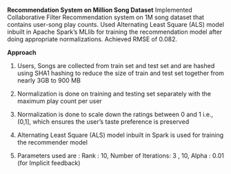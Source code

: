 **Recommendation System on Million Song Dataset**
Implemented Collaborative Filter Recommendation system on 1M song dataset that contains user-song play counts. Used Alternating Least Square (ALS) model inbuilt in Apache Spark’s MLlib for training the recommendation model after doing appropriate normalizations. Achieved RMSE of 0.082.

**Approach**

1. Users, Songs are collected from train set and test set and are hashed using SHA1 hashing to reduce the size of train and test set together from nearly 3GB to 900 MB

2. Normalization is done on training and testing set separately with the maximum play count per user

3. Normalization is done to scale down the ratings  between 0 and 1 i.e., (0,1], which ensures the user’s taste preference is preserved

4. Alternating Least Square (ALS) model inbuilt in Spark is used for training the recommender model

5. Parameters used are : Rank : 10, Number of Iterations: 3 , 10, Alpha : 0.01 (for Implicit feedback)

